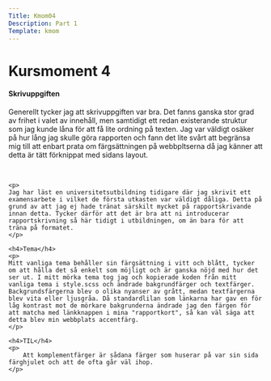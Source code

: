 ```yaml
---
Title: Kmom04
Description: Part 1
Template: kmom
---
```


Kursmoment 4
==================

<div class="report-text">
    <h4>Skrivuppgiften</h4>
    <p>
    Generellt tycker jag att skrivuppgiften var bra. Det fanns ganska stor grad av frihet i valet av innehåll, men samtidigt ett redan existerande struktur som jag kunde låna för att få lite ordning på texten. Jag var väldigt osäker på hur lång jag skulle göra rapporten och fann det lite svårt att begränsa mig till att enbart prata om färgsättningen på webbpltserna då jag känner att detta är tätt förknippat med sidans layout.
    </p><br>

    <p>
    Jag har läst en universitetsutbildning tidigare där jag skrivit ett examensarbete i vilket de första utkasten var väldigt dåliga. Detta på grund av att jag ej hade tränat särskilt mycket på rapportskrivande innan detta. Tycker därför att det är bra att ni introducerar rapportskrivning så här tidigt i utbildningen, om än bara för att träna på formatet.
    </p>

    <h4>Tema</h4>
    <p>
    Mitt vanliga tema behåller sin färgsättning i vitt och blått, tycker om att hålla det så enkelt som möjligt och är ganska nöjd med hur det ser ut. I mitt mörka tema tog jag och kopierade koden från mitt vanliga tema i style.scss och ändrade bakgrundfärger och textfärger. Backgrundsfärgerna blev o olika nyanser av grått, medan textfärgerna blev vita eller ljusgråa. Då standardlilan som länkarna har gav en för låg kontrast mot de mörkare bakgrunderna ändrade jag den färgen för att matcha med länkknappen i mina "rapportkort", så kan väl säga att detta blev min webbplats accentfärg. 
    </p>

    <h4>TIL</h4>
    <p>
        Att komplementfärger är sådana färger som huserar på var sin sida färghjulet och att de ofta går väl ihop.
    </p>
</div>